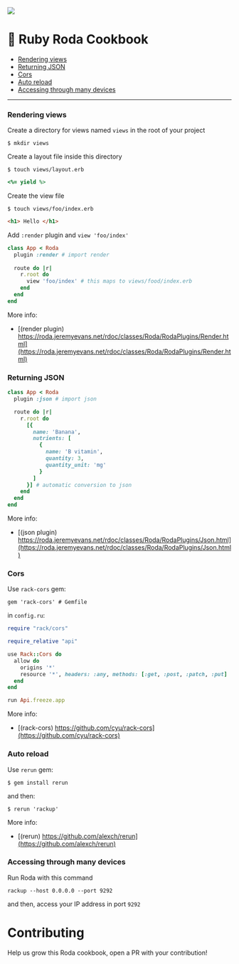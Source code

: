 ![](http://roda.jeremyevans.net/images/roda-logo.svg)

# 📖 Ruby Roda Cookbook

<div class="nav">
  <ul>
    <li><a href="#rendering-views">Rendering views</a></li>
    <li><a href="#returning-json">Returning JSON</a></li>
    <li><a href="#cors">Cors</a></li>
    <li><a href="#auto-reload">Auto reload</a></li>
    <li><a href="#accessing-through-many-devices">Accessing through many devices</a></li>
  </ul>
</div>

---

### Rendering views

Create a directory for views named `views` in the root of your project

```
$ mkdir views
```

Create a layout file inside this directory

```
$ touch views/layout.erb
```

```ruby
<%= yield %>
```

Create the view file

```
$ touch views/foo/index.erb
```

```html
<h1> Hello </h1>
```

Add `:render` plugin and `view 'foo/index'`

```ruby
class App < Roda                   
  plugin :render # import render             
                                 
  route do |r|                   
    r.root do                     
      view 'foo/index' # this maps to views/food/index.erb        
    end   
  end
end
```

More info: 

- [(render plugin) https://roda.jeremyevans.net/rdoc/classes/Roda/RodaPlugins/Render.html](https://roda.jeremyevans.net/rdoc/classes/Roda/RodaPlugins/Render.html)

### Returning JSON

```ruby
class App < Roda                   
  plugin :json # import json             

  route do |r|                   
    r.root do                     
      [{
        name: 'Banana',
        nutrients: [
          {
            name: 'B vitamin',
            quantity: 3,
            quantity_unit: 'mg'
          }
        ]
      }] # automatic conversion to json
    end   
  end
end
```

More info: 

- [(json plugin) https://roda.jeremyevans.net/rdoc/classes/Roda/RodaPlugins/Json.html](https://roda.jeremyevans.net/rdoc/classes/Roda/RodaPlugins/Json.html)

### Cors

Use `rack-cors` gem:

```
gem 'rack-cors' # Gemfile
```

in `config.ru`:

```ruby
require "rack/cors"

require_relative "api"

use Rack::Cors do
  allow do
    origins '*'
    resource '*', headers: :any, methods: [:get, :post, :patch, :put]
  end
end

run Api.freeze.app
```

More info:

- [(rack-cors) https://github.com/cyu/rack-cors](https://github.com/cyu/rack-cors)

### Auto reload

Use `rerun` gem:

```
$ gem install rerun
```

and then:

```
$ rerun 'rackup'
```

More info:

- [(rerun) https://github.com/alexch/rerun](https://github.com/alexch/rerun)

### Accessing through many devices

Run Roda with this command

```
rackup --host 0.0.0.0 --port 9292
```

and then, access your IP address in port `9292`


# Contributing

Help us grow this Roda cookbook, open a PR with your contribution!
